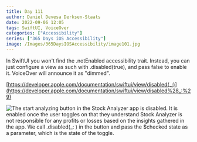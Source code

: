 ```yaml
---
title: Day 111
author: Daniel Devesa Derksen-Staats
date: 2022-09-06 12:05
tags: SwiftUI, VoiceOver
categories: ["Accessibility"]
series: ["365 Days iOS Accessibility"]
image: /Images/365DaysIOSAccessibility/image101.jpg
---
```


In SwiftUI you won't find the .notEnabled accessibility trait. Instead, you can just configure a view as such with .disabled(true), and pass false to enable it. VoiceOver will announce it as "dimmed". 

[https://developer.apple.com/documentation/swiftui/view/disabled(_:)](https://developer.apple.com/documentation/swiftui/view/disabled%28_:%29)

![The start analyzing button in the Stock Analyzer app is disabled. It is enabled once the user toggles on that they understand Stock Analyzer is not responsible for any profits or losses based on the insights gathered in the app. We call .disabled(_: ) in the button and pass the $checked state as a parameter, which is the state of the toggle.](/Images/365DaysIOSAccessibility/image101.jpg)